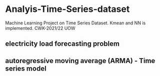# Analyis-Time-Series-dataset

Machine Learning Project on Time Series Dataset. Kmean and NN is implemented. CWK-2021/22 UOW

## electricity load forecasting problem
## autoregressive moving average (ARMA) - Time series model
